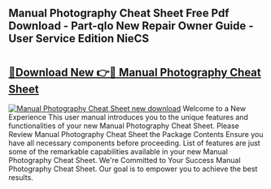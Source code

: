 ## Manual Photography Cheat Sheet Free Pdf Download - Part-qIo New Repair Owner Guide - User Service Edition NieCS

# <h2><a href="http://cf20027.oget.top/?id=Manual+Photography+Cheat+Sheet">🔗Download New 👉🔴 Manual Photography Cheat Sheet</a></h2>

[![Manual Photography Cheat Sheet new download](https://i.imgur.com/5g1atiW.png)](http://cf20027.oget.top/?id=Manual+Photography+Cheat+Sheet)
Welcome to a New Experience This user manual introduces you to the unique features and functionalities of your new Manual Photography Cheat Sheet. Please Review Manual Photography Cheat Sheet the Package Contents Ensure you have all necessary components before proceeding. List of features are just some of the remarkable capabilities available in your new Manual Photography Cheat Sheet. We're Committed to Your Success Manual Photography Cheat Sheet. Our goal is to empower you to achieve the best results.
